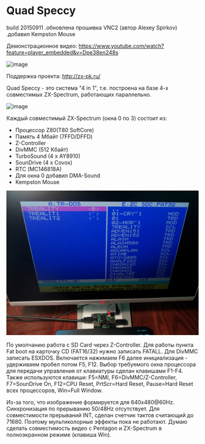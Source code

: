 # Quad Speccy
build 20150911
.обновлена прошивка VNC2 (автор Alexey Spirkov)
.добавил Kempston Mouse

Демонстрационное видео: https://www.youtube.com/watch?feature=player_embedded&v=Dpe38en248s

![image](readme/20150302_095132.jpg)

Поддержка проекта: http://zx-pk.ru/

Quad Speccy - это система "4 in 1", т.е. построена на базе 4-х совместимых ZX-Spectrum, работающих параллельно.

![image](readme/20150322_125508.jpg)

Каждый совместимый ZX-Spectrum (окна 0 по 3) состоит из:
- Процессор Z80(T80 SoftCore)
- Память 4 Мбайт (7FFD/DFFD)
- Z-Controller
- DivMMC (512 Kбайт)
- TurboSound (4 x AY8910)
- SounDrive (4 x Covox)
- RTC (MC146818A)
- Для окна 0 добавил DMA-Sound
- Kempston Mouse

![image](readme/20150322_123219.jpg)

По умолчанию работа с SD Card через Z-Controller. Для работы пункта Fat boot на карточку CD (FAT16/32) нужно записать FATALL. Для DivMMC записать ESXDOS. Включается нажимаем F6 далее инициализация - удерживаем пробел потом F5, F12.
Выбор требуемого окна процессора для передачи управления от клавиатуры сделан клавишами F1-F4. Также используются клавиши: F5=NMI, F6=DivMMC/Z-Controller, F7=SounDrive On, F12=CPU Reset, PrtScr=Hard Reset, Pause=Hard Reset всех процессоров, Win=Full Window.

Из-за того, что изображение формируется для 640x480@60Hz. Cинхронизация по прерыванию 50/48Hz отсутствует. Для совместимости прерываний INT, сделан счетчик тактов считающий до 71680. Поэтому мультиколорные эффекты пока не работают.  Думаю сделать совместимость видео с Pentagon и ZX-Spectrum в полноэкранном режиме (клавиша Win).